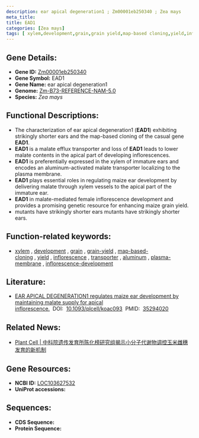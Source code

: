 ```yaml
---
description: ear apical degeneration1 ; Zm00001eb250340 ; Zea mays
meta_title:
title: EAD1
categories: [Zea mays]
tags: [ xylem,development,grain,grain yield,map-based cloning,yield,inflorescence,transporter,aluminum,plasma membrane,inflorescence development ]
---
```


## Gene Details:
- **Gene ID:**	[Zm00001eb250340](https://www.maizegdb.org/gene_center/gene/Zm00001eb250340)
- **Gene Symbol:** EAD1
- **Gene Name:** ear apical degeneration1
- **Genome:** [Zm-B73-REFERENCE-NAM-5.0](https://www.maizegdb.org/genome/assembly/Zm-B73-REFERENCE-NAM-5.0)
- **Species:** *Zea mays*

## Functional Descriptions:
   - The characterization of ear apical degeneration1 (**EAD1**) exhibiting strikingly shorter ears and the map-based cloning of the casual gene **EAD1**.
   - **EAD1** is a malate efflux transporter and loss of **EAD1** leads to lower malate contents in the apical part of developing inflorescences.
   - **EAD1** is preferentially expressed in the xylem of immature ears and encodes an aluminum-activated malate transporter localizing to the plasma membrane.
   - **EAD1** plays essential roles in regulating maize ear development by delivering malate through xylem vessels to the apical part of the immature ear.
   - **EAD1** in malate-mediated female inflorescence development and provides a promising genetic resource for enhancing maize grain yield.
   - mutants have strikingly shorter ears mutants have strikingly shorter ears.

## Function-related keywords:
- [xylem](/tags/xylem/)&nbsp;,&nbsp;[development](/tags/development/)&nbsp;,&nbsp;[grain](/tags/grain/)&nbsp;,&nbsp;[grain-yield](/tags/grain-yield/)&nbsp;,&nbsp;[map-based-cloning](/tags/map-based-cloning/)&nbsp;,&nbsp;[yield](/tags/yield/)&nbsp;,&nbsp;[inflorescence](/tags/inflorescence/)&nbsp;,&nbsp;[transporter](/tags/transporter/)&nbsp;,&nbsp;[aluminum](/tags/aluminum/)&nbsp;,&nbsp;[plasma-membrane](/tags/plasma-membrane/)&nbsp;,&nbsp;[inflorescence-development](/tags/inflorescence-development/)

## Literature:
   - [EAR APICAL DEGENERATION1 regulates maize ear development by maintaining malate supply for apical inflorescence.]( https://academic.oup.com/plcell/article/34/6/2222/6549528?login=true)&nbsp;&nbsp;DOI:&nbsp;&nbsp;[10.1093/plcell/koac093](https://academic.oup.com/plcell/article/34/6/2222/6549528?login=true)&nbsp;&nbsp;PMID:&nbsp;&nbsp;[35294020](https://pubmed.ncbi.nlm.nih.gov/35294020/)

## Related News:
   - [Plant Cell | 中科院遗传发育所陈化榜研究组揭示小分子代谢物调控玉米雌穗发育的新机制](https://mp.weixin.qq.com/s?__biz=MzU3ODY3MDM0NA==&mid=2247516864&idx=2&sn=89d3e8735410278ec83fabe2b165a8b5&chksm=fd7318a7ca0491b15dfab9a179cee74201bedebf1e2ac79a67d97d4c9bfc7d6e8a4b40c31043&scene=27#wechat_redirect)

## Gene Resources:
- **NCBI ID:** [LOC103627532](https://www.ncbi.nlm.nih.gov/gene/?term=LOC103627532)
- **UniProt accessions:** [](https://www.uniprot.org/uniprotkb//entry)



## Sequences:
- **CDS Sequence:**
- **Protein Sequence:**
